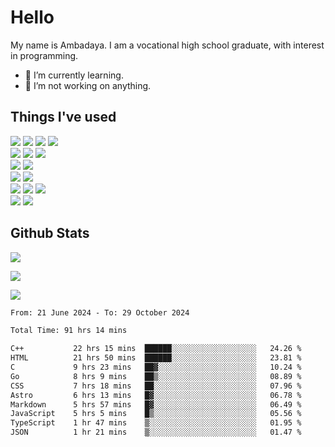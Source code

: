 # Hello

My name is Ambadaya. I am a vocational high school graduate, with interest in programming.

- 🌱 I’m currently learning.
- 🔭 I’m not working on anything.

## Things I've used
<p>
  <img src="https://img.shields.io/badge/HTML5-E34F26?style=for-the-badge&logo=html5&logoColor=white" />
  <img src="https://img.shields.io/badge/CSS-1572B6?style=for-the-badge&logo=css3&logoColor=white" />
  <img src="https://img.shields.io/badge/JavaScript-323330?style=for-the-badge&logo=javascript&logoColor=F7DF1E" />
  <img src="https://img.shields.io/badge/C%23-5C2D91?style=for-the-badge&logo=csharp&logoColor=white" />
  <br />
  <img src="https://img.shields.io/badge/Express%20js-000000?style=for-the-badge&logo=express&logoColor=white" />
  <img src="https://img.shields.io/badge/Jest-C21325?style=for-the-badge&logo=jest&logoColor=white" />
  <img src="https://img.shields.io/badge/React-61DAFB?logo=react&logoColor=000&style=for-the-badge">
  <br />
  <img src="https://img.shields.io/badge/Sass-CC6699?style=for-the-badge&logo=sass&logoColor=white" />
  <img src="https://img.shields.io/badge/Tailwind%20CSS-06B6D4?logo=tailwindcss&logoColor=fff&style=for-the-badge" />
  <br />
  <img src="https://img.shields.io/badge/SQL%20Server-CC2927?style=for-the-badge&logo=microsoft%20sql%20server&logoColor=white" />
  <img src="https://img.shields.io/badge/Apache-D22128?style=for-the-badge&logo=Apache&logoColor=white" />
  <br />
  <img src="https://img.shields.io/badge/Node%20js-339933?style=for-the-badge&logo=nodedotjs&logoColor=white" />
  <img src="https://img.shields.io/badge/pnpm-yellow?style=for-the-badge&logo=pnpm&logoColor=white" />
  <img src="https://img.shields.io/badge/GIT-E44C30?style=for-the-badge&logo=git&logoColor=white" />
  <br />
  <img src="https://img.shields.io/badge/VSCode-0078D4?style=for-the-badge&logo=visual%20studio%20code&logoColor=white" />
  <img src="https://img.shields.io/badge/Visual_Studio-5C2D91?style=for-the-badge&logo=visual%20studio&logoColor=white" />
</p>

## Github Stats
![](https://komarev.com/ghpvc/?username=vorkey&color=41B883&style=for-the-badge)

![](https://github-readme-stats.vercel.app/api?username=vorkey&show_icons=true&theme=vue-dark&include_all_commits=true&count_private=true)

![](https://github-readme-stats.vercel.app/api/top-langs/?username=vorkey&theme=vue-dark&count_private=true&langs_count=6&size_weight=0.75&count_weight=0.25&layout=compact)

<!-- 
- 👯 I’m looking to collaborate on ... 
- 🤔 I’m looking for help with ...
- 💬 Ask me about ...
- 📫 How to reach me: ...
- 😄 Pronouns: ...
- ⚡ Fun fact: ... -->

<!--START_SECTION:waka-->

```txt
From: 21 June 2024 - To: 29 October 2024

Total Time: 91 hrs 14 mins

C++           22 hrs 15 mins  ██████░░░░░░░░░░░░░░░░░░░   24.26 %
HTML          21 hrs 50 mins  ██████░░░░░░░░░░░░░░░░░░░   23.81 %
C             9 hrs 23 mins   ██▓░░░░░░░░░░░░░░░░░░░░░░   10.24 %
Go            8 hrs 9 mins    ██▒░░░░░░░░░░░░░░░░░░░░░░   08.89 %
CSS           7 hrs 18 mins   ██░░░░░░░░░░░░░░░░░░░░░░░   07.96 %
Astro         6 hrs 13 mins   █▓░░░░░░░░░░░░░░░░░░░░░░░   06.78 %
Markdown      5 hrs 57 mins   █▓░░░░░░░░░░░░░░░░░░░░░░░   06.49 %
JavaScript    5 hrs 5 mins    █▒░░░░░░░░░░░░░░░░░░░░░░░   05.56 %
TypeScript    1 hr 47 mins    ▒░░░░░░░░░░░░░░░░░░░░░░░░   01.95 %
JSON          1 hr 21 mins    ▒░░░░░░░░░░░░░░░░░░░░░░░░   01.47 %
```

<!--END_SECTION:waka-->
